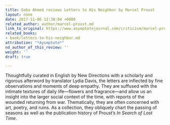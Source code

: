 ```yaml
---
title: Saba Ahmed reviews Letters to His Neighbor by Marcel Proust
layout: none
date: 2017-11-06 12:30:04 +0000
related_author: author/marcel-proust.md
link_to_original: https://www.asymptotejournal.com/criticism/marcel-proust-letters-to-his-neighbor/
related_books:
- book/letters-to-his-neighbor.md
attribution: "*Aysmptote*"
nd_author_of_this_review: ''
weight: ''
draft: true

---
```

Thoughtfully curated in English by New Directions with a scholarly and rigorous afterword by translator Lydia Davis, the letters are inflected by fine observations and moments of deep empathy. They are suffused with the intimate textures of daily life—flowers and fragrance—and allow us an insight into the larger social context of the time, with reports of the wounded returning from war. Thematically, they are often concerned with art, poetry, and ruins. As a collection, they obliquely chart the passing of seasons as well as the publication history of Proust’s _In Search of Lost Time_.
